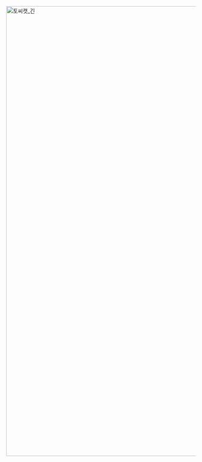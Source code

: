 <img width="1195" alt="토씨캣_긴" src="https://user-images.githubusercontent.com/42489770/210193920-7045ca47-2d26-4cdb-af50-ac710f097f7c.png">
